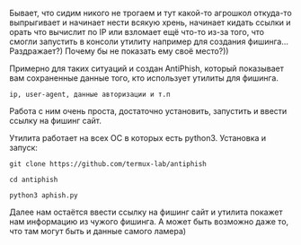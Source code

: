 Бывает, что сидим никого не трогаем и тут какой-то агрошкол откуда-то выпрыгивает и начинает нести всякую хрень, начинает кидать ссылки и орать что вычислит по IP или взломает ещё что-то из-за того, что смогли запустить в консоли утилиту например для создания фишинга...  Раздражает?) Почему бы не показать ему своё место?))

Примерно для таких ситуаций и создан AntiPhish, который показывает вам сохраненные данные того, кто использует утилиты для фишинга.

    ip, user-agent, данные авторизации и т.п

Работа с ним очень проста, достаточно установить, запустить и ввести ссылку на фишинг сайт. 

Утилита работает на всех  ОС в которых есть python3. Установка и запуск:

    git clone https://github.com/termux-lab/antiphish

    cd antiphish

    python3 aphish.py

Далее нам остаётся ввести ссылку на фишинг сайт и утилита покажет нам информацию из чужого фишинга. А может быть возможно даже то, что там могут быть и данные самого ламера)
